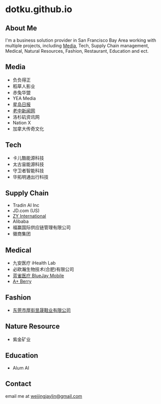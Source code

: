 # dotku.github.io

## About Me

I'm a business solution provider in San Francisco Bay Area working with multiple projects, 
including [Media](/marketing), Tech, Supply Chain management, Medical, Natural Resources,
Fashion, Restaurant, Education and ect.

## Media

* 负负得正
* 稻草人影业
* 赤兔华盟
* YEA Media
* [星岛日报](https://www.singtaousa.com/)
* [老中新闻网](https://newsforchinese.com/)
* 洛杉矶资讯网
* Nation X
* 加拿大传奇文化

## Tech

* 卡儿酷能源科技
* 太古宙能源科技
* 守卫者智能科技
* 华拓明通出行科技

## Supply Chain

* Tradin AI Inc
* JD.com (US)
* [ZY International](https://www.zyinternationaltrade.com/)
* Alibaba
* 福赢国际供应链管理有限公司
* 徽商集团

## Medical

* 九安医疗 iHealth Lab
* 必欧瀚生物技术(合肥)有限公司
* [蓝雀医疗 BlueJay Mobile](https://www.bluejayhealth.com/)
* [A+ Berry](https://aplusberry.com/)

## Fashion

* [东莞市厚街昱晟鞋业有限公司](https://dotku.us/dongguan-houjie-yusheng-shoes/)

## Nature Resource

* 紫金矿业

## Education

* Alum AI

## Contact

email me at [weijingjaylin@gmail.com](mailto:weijingjaylin@gmail.com)
